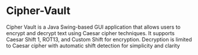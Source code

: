 # Cipher-Vault
Cipher Vault is a Java Swing-based GUI application that allows users to encrypt and decrypt text using Caesar cipher techniques. It supports Caesar Shift 1, ROT13, and Custom Shift for encryption. Decryption is limited to Caesar cipher with automatic shift detection for simplicity and clarity
